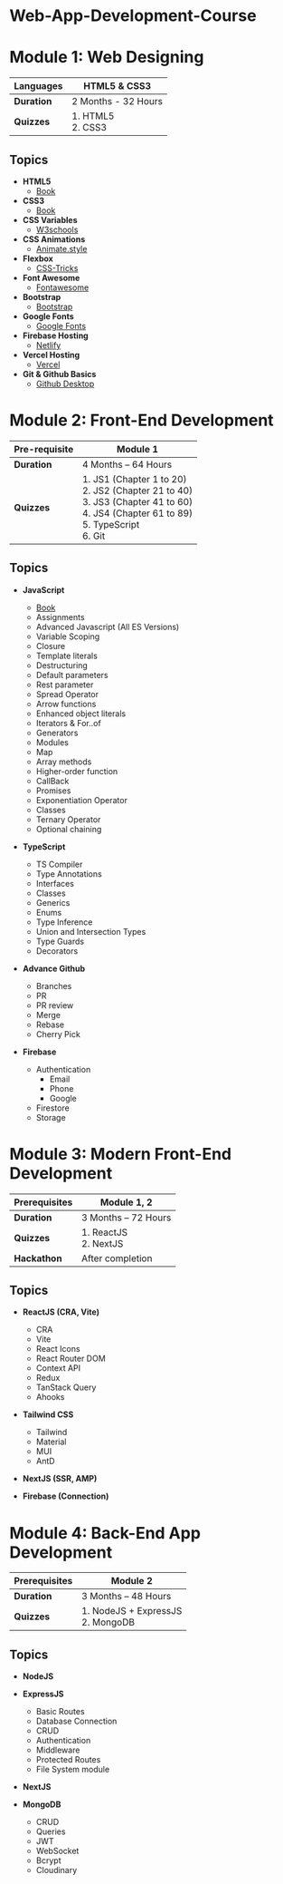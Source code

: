 # Web-App-Development-Course

# Module 1: Web Designing

| Languages | HTML5 & CSS3 |
| -------------- | ------------- |
| **Duration**   | 2 Months - 32 Hours |
| **Quizzes**    | 1. HTML5  <br> 2. CSS3 |

## Topics

- **HTML5**
  - [Book](#)
- **CSS3**
  - [Book](#)
- **CSS Variables**
  - [W3schools](https://www.w3schools.com/css/css3_variables.asp)
- **CSS Animations**
  - [Animate.style](https://animate.style/)
- **Flexbox**
  - [CSS-Tricks](https://css-tricks.com/snippets/css/a-guide-to-flexbox/) 
- **Font Awesome**
  - [Fontawesome](https://fontawesome.com/)
- **Bootstrap**
  - [Bootstrap](https://getbootstrap.com/)
- **Google Fonts**
  - [Google Fonts](https://fonts.google.com/)
- **Firebase Hosting**
  - [Netlify](https://www.firebase.google.com/)
- **Vercel Hosting**
  - [Vercel](https://www.vercel.com/)
- **Git & Github Basics**
  - [Github Desktop](https://desktop.github.com/)


# Module 2: Front-End Development

| Pre-requisite  | Module 1              |
| -------------- | --------------------- |
| **Duration**   | 4 Months – 64 Hours   |
| **Quizzes**    | 1. JS1 (Chapter 1 to 20) <br> 2. JS2 (Chapter 21 to 40) <br> 3. JS3 (Chapter 41 to 60) <br> 4. JS4 (Chapter 61 to 89) <br> 5. TypeScript <br> 6. Git |

## Topics

- **JavaScript**
  - [Book](#)
  - Assignments
  - Advanced Javascript (All ES Versions)
  - Variable Scoping
  - Closure
  - Template literals
  - Destructuring
  - Default parameters
  - Rest parameter
  - Spread Operator
  - Arrow functions
  - Enhanced object literals
  - Iterators & For..of
  - Generators
  - Modules
  - Map
  - Array methods
  - Higher-order function
  - CallBack
  - Promises
  - Exponentiation Operator
  - Classes
  - Ternary Operator
  - Optional chaining

- **TypeScript**
  - TS Compiler
  - Type Annotations
  - Interfaces
  - Classes
  - Generics
  - Enums
  - Type Inference
  - Union and Intersection Types
  - Type Guards
  - Decorators

- **Advance Github**
  - Branches
  - PR
  - PR review
  - Merge
  - Rebase
  - Cherry Pick

- **Firebase**
  - Authentication
    - Email
    - Phone
    - Google
  - Firestore
  - Storage



# Module 3: Modern Front-End Development

| Prerequisites  | Module 1, 2            |
| -------------- | ---------------------- |
| **Duration**   | 3 Months – 72 Hours    |
| **Quizzes**    | 1. ReactJS <br> 2. NextJS |
| **Hackathon**  | After completion       |

## Topics

- **ReactJS (CRA, Vite)**
  - CRA
  - Vite
  - React Icons
  - React Router DOM
  - Context API
  - Redux
  - TanStack Query
  - Ahooks

- **Tailwind CSS**
  - Tailwind
  - Material
  - MUI
  - AntD

- **NextJS (SSR, AMP)**
- **Firebase (Connection)**



# Module 4: Back-End App Development

| Prerequisites  | Module 2              |
| -------------- | --------------------- |
| **Duration**   | 3 Months – 48 Hours   |
| **Quizzes**    | 1. NodeJS + ExpressJS <br> 2. MongoDB |

## Topics

- **NodeJS**
- **ExpressJS**
  - Basic Routes
  - Database Connection
  - CRUD
  - Authentication
  - Middleware
  - Protected Routes
  - File System module

- **NextJS**

- **MongoDB**
  - CRUD
  - Queries
  - JWT
  - WebSocket
  - Bcrypt
  - Cloudinary




